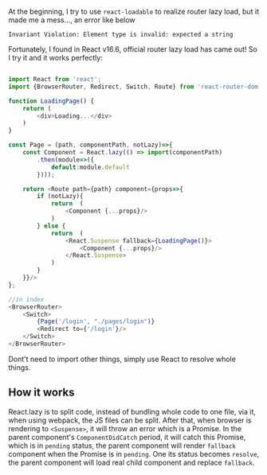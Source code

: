 At the beginning, I try to use `react-loadable` to realize router lazy load, but it made me a mess..., an error like below

`Invariant Violation: Element type is invalid: expected a string`

Fortunately, I found in React v16.6, official router lazy load has came out! So I try it and it works perfectly:

```JavaScript

import React from 'react';
import {BrowserRouter, Redirect, Switch, Route} from 'react-router-dom';

function LoadingPage() {
    return (
        <div>Loading...</div>
    )
}

const Page = (path, componentPath, notLazy)=>{
    const Component = React.lazy(() => import(componentPath)
        .then(module=>({
            default:module.default
        })));

    return <Route path={path} component={props=>{
        if (notLazy){
            return  (
                <Component {...props}/>
            )
        } else {
            return  (
                <React.Suspense fallback={LoadingPage()}>
                    <Component {...props}/>
                </React.Suspense>
            )
        }
    }}/>
};

//in index
<BrowserRouter>
    <Switch>
        {Page('/login', "./pages/login")}
        <Redirect to={'/login'}/>
    </Switch>
</BrowserRouter>
```

Dont't need to import other things, simply use React to resolve whole things.

## How it works

React.lazy is to split code, instead of bundling whole code to one file, via it, when using webpack, the JS files can be split. After that, 
when browser is rendering to `<Suspense>`, it will throw an error which is a Promise. In the parent component's `ComponentDidCatch` period, it will catch this Promise, which is in `pending` status, 
the parent component will render `fallback` component when the Promise is in `pending`. One its status becomes `resolve`, the parent component will load real child component and replace `fallback`.



